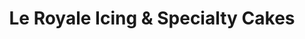 ---
title: "Le Royale Icing & Specialty Cakes"
url: /chicago/le-royale-icing-und-specialty-cakes/
shop: Bäckerei
---